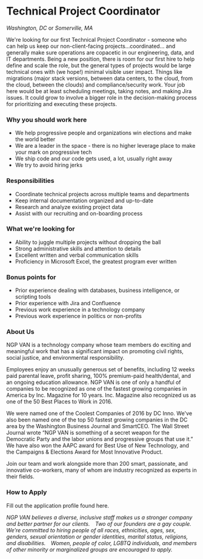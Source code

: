 # Technical Project Coordinator

*Washington, DC* or *Somerville, MA*

We're looking for our first Technical Project Coordinator - someone who can help us keep our non-client-facing projects...coordinated... and generally make sure operations are copacetic in our engineering, data, and IT departments.  Being a new position, there is room for our first hire to help define and scale the role, but the general types of projects would be large technical ones with (we hope!) minimal visible user impact.  Things like migrations (major stack versions, between data centers, to the cloud, from the cloud, between the clouds) and compliance/security work.  Your job here would be at least scheduling meetings, taking notes, and making Jira issues.  It could grow to involve a bigger role in the decision-making process for prioritizing and executing these projects.

### Why you should work here

- We help progressive people and organizations win elections and make the world better
- We are a leader in the space - there is no higher leverage place to make your mark on progressive tech
- We ship code and our code gets used, a lot, usually right away
- We try to avoid hiring jerks

### Responsibilities

- Coordinate technical projects across multiple teams and departments
- Keep internal documentation organized and up-to-date
- Research and analyze existing project data
- Assist with our recruiting and on-boarding process 

### What we're looking for

- Ability to juggle multiple projects without dropping the ball
- Strong administrative skills and attention to details
- Excellent written and verbal communication skills
- Proficiency in Microsoft Excel, the greatest program ever written

### Bonus points for

- Prior experience dealing with databases, business intelligence, or scripting tools
- Prior experience with Jira and Confluence
- Previous work experience in a technology company
- Previous work experience in politics or non-profits

### About Us

NGP VAN is a technology company whose team members do exciting and meaningful work that has a significant impact on promoting civil rights, social justice, and environmental responsibility.

Employees enjoy an unusually generous set of benefits, including 12 weeks paid parental leave, profit sharing, 100% premium-paid health/dental, and an ongoing education allowance. NGP VAN is one of only a handful of companies to be recognized as one of the fastest growing companies in America by Inc. Magazine for 10 years. Inc. Magazine also recognized us as one of the 50 Best Places to Work in 2016.

We were named one of the Coolest Companies of 2016 by DC Inno. We've also been named one of the top 50 fastest growing companies in the DC area by the Washington Business Journal and SmartCEO. The Wall Street Journal wrote “NGP VAN is something of a secret weapon for the Democratic Party and the labor unions and progressive groups that use it.” We have also won the AAPC award for Best Use of New Technology, and the Campaigns & Elections Award for Most Innovative Product.

Join our team and work alongside more than 200 smart, passionate, and innovative co-workers, many of whom are industry recognized as experts in their fields.

### How to Apply

Fill out the application profile found here.

_NGP VAN believes a diverse, inclusive staff makes us a stronger company and better partner for our clients.  Two of our founders are a gay couple.  We’re committed to hiring people of all races, ethnicities, ages, sex, genders, sexual orientation or gender identities, marital status, religions, and disabilities.  Women, people of color, LGBTQ individuals, and members of other minority or marginalized groups are encouraged to apply._
